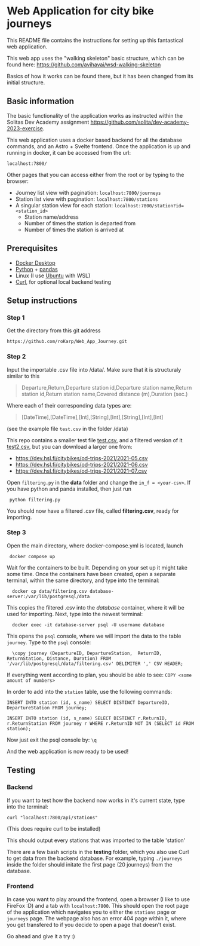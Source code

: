 # Web Application for city bike journeys

This README file contains the instructions for setting up this fantastical web application.

This web app uses the "walking skeleton" basic structure, which can be found here: https://github.com/avihavai/wsd-walking-skeleton

Basics of how it works can be found there, but it has been changed from its initial structure.

## Basic information

The basic functionality of the application works as instructed within the Solitas Dev Academy assignment https://github.com/solita/dev-academy-2023-exercise.

This web application uses a docker based backend for all the database commands, and an Astro + Svelte frontend. Once the application is up and running in docker, it can be accessed from the url:
 ```
 localhost:7800/
 ```
 Other pages that you can access either from the root or by typing to the browser:
 
- Journey list view with pagination: `localhost:7800/journeys`
- Station list view with pagination: `localhost:7800/stations`
- A singular station view for each station: `localhost:7800/station?id=<station_id>`
  - Station name/address
  - Number of times the station is departed from 
  - Number of times the station is arrived at


## Prerequisites
- [Docker Desktop](https://docs.docker.com/desktop/install/ubuntu/) 
- [Python](https://www.python.org/downloads/) + [pandas](https://pandas.pydata.org/docs/getting_started/install.html)
- Linux (I use [Ubuntu](https://ubuntu.com/wsl) with WSL)
- [Curl](https://everything.curl.dev/get/linux), for optional local backend testing

## Setup instructions 

  ### Step 1
  Get the directory from this git address 
  ```
  https://github.com/roKarp/Web_App_Journey.git
  ```

  ### Step 2
  Input the importable .csv file into /data/<your-csv>. Make sure that it is structuraly similar to this 
  
  
  
  > Departure,Return,Departure station id,Departure station name,Return station id,Return station name,Covered distance (m),Duration (sec.)
  
  Where each of their corresponding data types are:
  > [DateTime],[DateTime],[Int],[String],[Int],[String],[Int],[Int]

  
  (see the example file `test.csv` in the folder /data)
  
This repo contains a smaller test file [test.csv](https://github.com/roKarp/Web_App_Journey/blob/main/data/test.csv), and a filtered version of it [test2.csv](https://github.com/roKarp/Web_App_Journey/blob/main/data/test2.csv), but you can download a larger one from:
- https://dev.hsl.fi/citybikes/od-trips-2021/2021-05.csv
- https://dev.hsl.fi/citybikes/od-trips-2021/2021-06.csv
- https://dev.hsl.fi/citybikes/od-trips-2021/2021-07.csv

Open `filtering.py` in the **data** folder and change the `in_f = <your-csv>`. If you have python and panda installed, then just run
 ```
  python filtering.py
 ```
  You should now have a filtered .csv file, called **filtering.csv**, ready for importing.

  ### Step 3
  Open the main directory, where docker-compose.yml is located, launch 
 ```
  docker compose up
```
  Wait for the containers to be built. Depending on your set up it might take some time.
Once the containers have been created, open a separate terminal, within the same directory, and type into the terminal:
```
  docker cp data/filtering.csv database-server:/var/lib/postgresql/data
```
This copies the filtered .csv into the *database* container, where it will be used for importing. 
Next, type into the newest terminal:
```
  docker exec -it database-server psql -U username database
```

This opens the `psql` console, where we will import the data to the table `journey`.
Type to the `psql` console:
```
  \copy journey (DepartureID, DepartureStation,  ReturnID, ReturnStation, Distance, Duration) FROM '/var/lib/postgresql/data/filtering.csv' DELIMITER ',' CSV HEADER;
```

If everything went according to plan, you should be able to see:
`COPY <some amount of numbers>`

In order to add into the `station` table, use the following commands:
 ``` 
INSERT INTO station (id, s_name) SELECT DISTINCT DepartureID, DepartureStation FROM journey;

INSERT INTO station (id, s_name) SELECT DISTINCT r.ReturnID, r.ReturnStation FROM journey r WHERE r.ReturnID NOT IN (SELECT id FROM station);
```
Now just exit the psql console by: `\q`

  And the web application is now ready to be used!
  
## Testing

  ### Backend
If you want to test how the backend now works in it's current state, type into the terminal: 
```
curl "localhost:7800/api/stations"
```
  (This does require curl to be installed)

  This should output every stations that was imported to the table 'station'
  
There are a few bash scripts in the **testing** folder, which you also use Curl to get data from the backend database. For example, typing `./journeys` inside the folder should initate the first page (20 journeys) from the database.
  
  ### Frontend
In case you want to play around the frontend, open a browser (I like to use FireFox :D) and a tab with `localhost:7800`. This should open the root page of the application which navigates you to either the `stations` page or `journeys` page. The webpage also has an error 404 page within it, where you get transfered to if you decide to open a page that doesn't exist. 
  

Go ahead and give it a try :)

